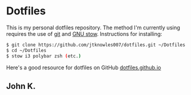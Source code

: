 Dotfiles
==========
This is my personal dotfiles repository.  The method I'm currently using requires the use of [git](https://git-scm.com/) and [GNU stow](https://www.gnu.org/software/stow/).  Instructions for installing:

```bash
$ git clone https://github.com/jtknowles007/dotfiles.git ~/Dotfiles
$ cd ~/Dotfiles
$ stow i3 polybar zsh (etc.)
```
Here's a good resource for dotfiles on GitHub [dotfiles.github.io](http://dotfiles.github.io)

John K.
---
